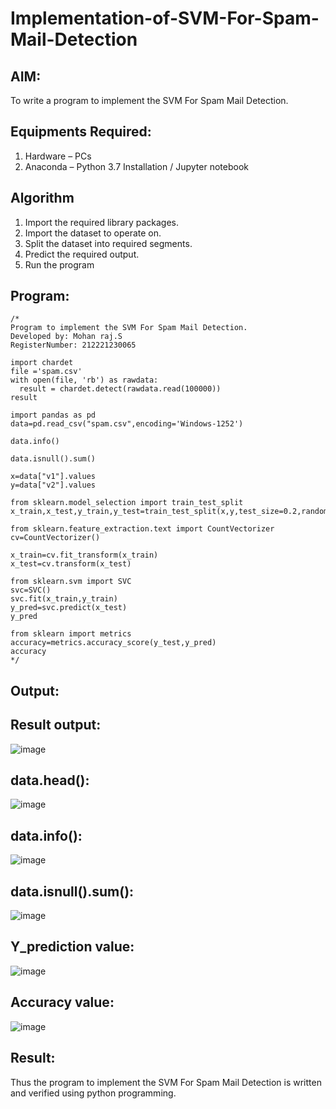 # Implementation-of-SVM-For-Spam-Mail-Detection

## AIM:
To write a program to implement the SVM For Spam Mail Detection.

## Equipments Required:
1. Hardware – PCs
2. Anaconda – Python 3.7 Installation / Jupyter notebook

## Algorithm
1. Import the required library packages.
2. Import the dataset to operate on.
3. Split the dataset into required segments.
4. Predict the required output.
5. Run the program
 
## Program:
```
/*
Program to implement the SVM For Spam Mail Detection.
Developed by: Mohan raj.S
RegisterNumber: 212221230065

import chardet
file ='spam.csv'
with open(file, 'rb') as rawdata:
  result = chardet.detect(rawdata.read(100000))
result

import pandas as pd
data=pd.read_csv("spam.csv",encoding='Windows-1252')

data.info()

data.isnull().sum()

x=data["v1"].values
y=data["v2"].values

from sklearn.model_selection import train_test_split
x_train,x_test,y_train,y_test=train_test_split(x,y,test_size=0.2,random_state=0)

from sklearn.feature_extraction.text import CountVectorizer
cv=CountVectorizer()

x_train=cv.fit_transform(x_train)
x_test=cv.transform(x_test)

from sklearn.svm import SVC
svc=SVC()
svc.fit(x_train,y_train)
y_pred=svc.predict(x_test)
y_pred

from sklearn import metrics
accuracy=metrics.accuracy_score(y_test,y_pred)
accuracy
*/
```

## Output:
## Result output:
![image](https://github.com/poojaanbu0/Implementation-of-SVM-For-Spam-Mail-Detection/assets/119390329/2f866800-1f17-4c3f-8f58-2e033c634ff6)

## data.head():
![image](https://github.com/poojaanbu0/Implementation-of-SVM-For-Spam-Mail-Detection/assets/119390329/5b8c8297-761a-45fb-8ad0-d741d778e31c)

## data.info():
![image](https://github.com/poojaanbu0/Implementation-of-SVM-For-Spam-Mail-Detection/assets/119390329/141463f7-0efe-4486-baaa-bc3533a73082)

## data.isnull().sum():
![image](https://github.com/poojaanbu0/Implementation-of-SVM-For-Spam-Mail-Detection/assets/119390329/fcb554c6-1daa-4087-8b5a-7fac6da35ef8)

## Y_prediction value:
![image](https://github.com/poojaanbu0/Implementation-of-SVM-For-Spam-Mail-Detection/assets/119390329/704791b0-3025-4400-8a4b-4ec2d13e3bd8)

## Accuracy value:
![image](https://github.com/poojaanbu0/Implementation-of-SVM-For-Spam-Mail-Detection/assets/119390329/41df94b7-250e-4ebf-8e8f-5da36f62fd61)

## Result:
Thus the program to implement the SVM For Spam Mail Detection is written and verified using python programming.

